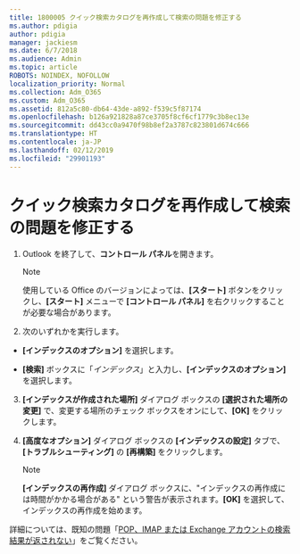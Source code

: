 ```yaml
---
title: 1800005 クイック検索カタログを再作成して検索の問題を修正する
ms.author: pdigia
author: pdigia
manager: jackiesm
ms.date: 6/7/2018
ms.audience: Admin
ms.topic: article
ROBOTS: NOINDEX, NOFOLLOW
localization_priority: Normal
ms.collection: Adm_O365
ms.custom: Adm_O365
ms.assetid: 812a5c80-db64-43de-a892-f539c5f87174
ms.openlocfilehash: b126a921828a87ce3705f8cf6cf1779c3b8ec13e
ms.sourcegitcommit: dd43cc0a9470f98b8ef2a3787c823801d674c666
ms.translationtype: HT
ms.contentlocale: ja-JP
ms.lasthandoff: 02/12/2019
ms.locfileid: "29901193"
---
```

# <a name="fix-search-issues-by-rebuilding-your-instant-search-catalog"></a>クイック検索カタログを再作成して検索の問題を修正する

1. Outlook を終了して、**コントロール パネル**を開きます。
    
    > [!NOTE]
    > 使用している Office のバージョンによっては、**[スタート]** ボタンをクリックし、**[スタート]** メニューで **[コントロール パネル]** を右クリックすることが必要な場合があります。 
  
2. 次のいずれかを実行します。
    
  - **[インデックスのオプション]** を選択します。
    
  - **[検索]** ボックスに「*インデックス*」と入力し、**[インデックスのオプション]** を選択します。
    
3. **[インデックスが作成された場所]** ダイアログ ボックスの **[選択された場所の変更]** で、変更する場所のチェック ボックスをオンにして、**[OK]** をクリックします。
    
4. **[高度なオプション]** ダイアログ ボックスの **[インデックスの設定]** タブで、**[トラブルシューティング]** の **[再構築]** をクリックします。
    
    > [!NOTE]
    > **[インデックスの再作成]** ダイアログ ボックスに、"インデックスの再作成には時間がかかる場合がある" という警告が表示されます。**[OK]** を選択して、インデックスの再作成を始めます。 
  
詳細については、既知の問題「[POP、IMAP または Exchange アカウントの検索結果が返されない](https://support.office.com/article/51c9d2c7-a3db-4358-afdf-50d3a9e57039.aspx)」をご覧ください。
  

